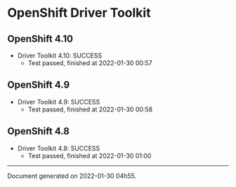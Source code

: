 
OpenShift Driver Toolkit
========================

OpenShift 4.10
--------------



* Driver Toolkit 4.10: SUCCESS
  - Test passed, finished at 2022-01-30 00:57

OpenShift 4.9
-------------



* Driver Toolkit 4.9: SUCCESS
  - Test passed, finished at 2022-01-30 00:58

OpenShift 4.8
-------------



* Driver Toolkit 4.8: SUCCESS
  - Test passed, finished at 2022-01-30 01:00

---
Document generated on 2022-01-30 04h55.

